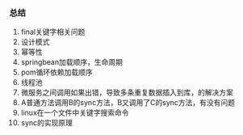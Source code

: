 ### 总结

1. final关键字相关问题
2. 设计模式
3. 幂等性
4. springbean加载顺序，生命周期
5. pom循环依赖加载顺序
6. 线程池
7. 微服务之间调用如果出错，导致多条重复数据插入到库，的解决方案
8. A普通方法调用B的sync方法，B又调用了C的sync方法，有没有问题
9. linux在一个文件中关键字搜索命令
10. sync的实现原理



